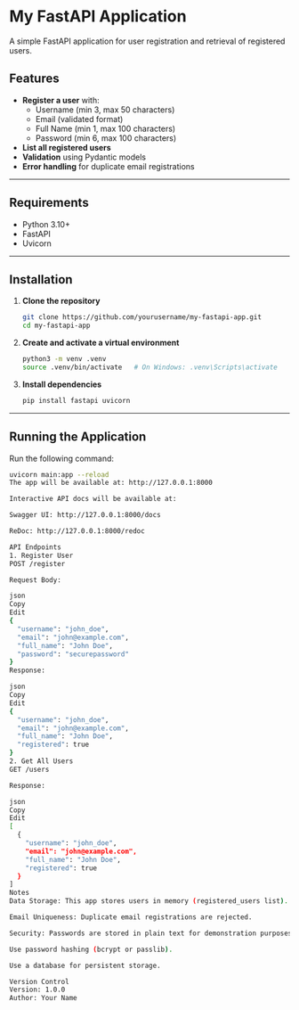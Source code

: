 # My FastAPI Application

A simple FastAPI application for user registration and retrieval of registered users.

## Features

- **Register a user** with:
  - Username (min 3, max 50 characters)
  - Email (validated format)
  - Full Name (min 1, max 100 characters)
  - Password (min 6, max 100 characters)
- **List all registered users**
- **Validation** using Pydantic models
- **Error handling** for duplicate email registrations

---

## Requirements

- Python 3.10+
- FastAPI
- Uvicorn

---

## Installation

1. **Clone the repository**
    ```bash
    git clone https://github.com/yourusername/my-fastapi-app.git
    cd my-fastapi-app
    ```

2. **Create and activate a virtual environment**
    ```bash
    python3 -m venv .venv
    source .venv/bin/activate   # On Windows: .venv\Scripts\activate
    ```

3. **Install dependencies**
    ```bash
    pip install fastapi uvicorn
    ```

---

## Running the Application

Run the following command:

```bash
uvicorn main:app --reload
The app will be available at: http://127.0.0.1:8000

Interactive API docs will be available at:

Swagger UI: http://127.0.0.1:8000/docs

ReDoc: http://127.0.0.1:8000/redoc

API Endpoints
1. Register User
POST /register

Request Body:

json
Copy
Edit
{
  "username": "john_doe",
  "email": "john@example.com",
  "full_name": "John Doe",
  "password": "securepassword"
}
Response:

json
Copy
Edit
{
  "username": "john_doe",
  "email": "john@example.com",
  "full_name": "John Doe",
  "registered": true
}
2. Get All Users
GET /users

Response:

json
Copy
Edit
[
  {
    "username": "john_doe",
    "email": "john@example.com",
    "full_name": "John Doe",
    "registered": true
  }
]
Notes
Data Storage: This app stores users in memory (registered_users list). All data will be lost when the server restarts.

Email Uniqueness: Duplicate email registrations are rejected.

Security: Passwords are stored in plain text for demonstration purposes. In a production environment:

Use password hashing (bcrypt or passlib).

Use a database for persistent storage.

Version Control
Version: 1.0.0
Author: Your Name